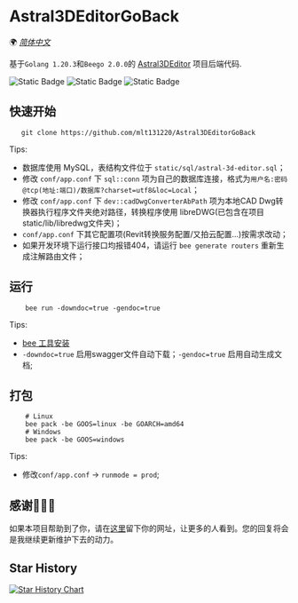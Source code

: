 # Astral3DEditorGoBack

🌍
*[简体中文](README.md)*

基于`Golang 1.20.3`和`Beego 2.0.0`的 [Astral3DEditor](https://github.com/mlt131220/Astral3DEditor) 项目后端代码.

![Static Badge](https://img.shields.io/badge/go-1.20.3-green)
![Static Badge](https://img.shields.io/badge/beego-2.0.0-8732D7)
![Static Badge](https://img.shields.io/badge/license-MIT-blue)

## 快速开始
```shell
   git clone https://github.com/mlt131220/Astral3DEditorGoBack
```
Tips:
* 数据库使用 MySQL，表结构文件位于 `static/sql/astral-3d-editor.sql`；
* 修改 `conf/app.conf` 下 `sql::conn` 项为自己的数据库连接，格式为`用户名:密码@tcp(地址:端口)/数据库?charset=utf8&loc=Local`；
* 修改 `conf/app.conf` 下 `dev::cadDwgConverterAbPath` 项为本地CAD Dwg转换器执行程序文件夹绝对路径，转换程序使用 libreDWG(已包含在项目static/lib/libredwg文件夹)；
* `conf/app.conf` 下其它配置项(Revit转换服务配置/又拍云配置...)按需求改动；
* 如果开发环境下运行接口均报错404，请运行 `bee generate routers` 重新生成注解路由文件；

## 运行
```
    bee run -downdoc=true -gendoc=true
```
Tips:
* [bee 工具安装](https://beego.gocn.vip/beego/zh/developing/bee/#bee-%E5%B7%A5%E5%85%B7%E7%9A%84%E5%AE%89%E8%A3%85)
* `-downdoc=true` 启用swagger文件自动下载；`-gendoc=true` 启用自动生成文档;

## 打包
```shell
    # Linux
    bee pack -be GOOS=linux -be GOARCH=amd64
    # Windows
    bee pack -be GOOS=windows
```
Tips:
* 修改`conf/app.conf` -> `runmode = prod`;

## 感谢🌹🌹🌹
如果本项目帮助到了你，请在[这里](https://github.com/mlt131220/Astral3DEditorGoBack/issues/1)留下你的网址，让更多的人看到。您的回复将会是我继续更新维护下去的动力。

## Star History
[![Star History Chart](https://api.star-history.com/svg?repos=mlt131220/Astral3DEditorGoBack&type=Date)](https://star-history.com/#mlt131220/Astral3DEditorGoBack&Date)